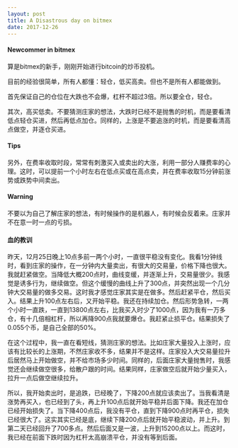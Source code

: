 ```yaml
---
layout: post
title: A Disastrous day on bitmex 
date: 2017-12-26
---
```



#### Newcommer in bitmex

算是bitmex的新手，刚刚开始进行bitcoin的炒币投机。

目前的经验很简单，所有人都懂：轻仓，低买高卖。但也不是所有人都能做到。

首先保证自己的仓位在大跌也不会爆，杠杆不超过3倍。所以要全仓，轻仓。

其次，高买低卖。不要猜测庄家的想法，大跌时已经不是抛售的时机，而是要看清低点轻仓买进，然后再低点加仓。同样的，上涨是不要追涨的时机，而是要看清高点做空，并逐仓买进。

#### Tips

另外，在费率收取时段，常常有刺激买入或卖出的大涨，利用一部分人赚费率的心理。这时，可以提前一个小时左右在低点买或在高点卖，并在费率收取15分钟前涨势或跌势中间卖出。


#### Warning

不要以为自己了解庄家的想法，有时候操作的是机器人，有时候会反着来。庄家并不在意一时一点的亏损。


#### 血的教训

昨天，12月25日晚上10点多前一两个小时，一直很平稳没有变化。我看1分钟线时，看到庄家的操作，在一分钟内大量卖出，有很大的交易量，价格下降也很大。我就赶紧做空。当降低大概200点时，曲线变缓，并逐渐上升，交易量很少。我感觉是诱多行为，继续做空。但这个缓慢的曲线上升了300点，并突然出现一个几分钟大交易量的做多交易。这时我才感觉庄家其实是在做多。然后赶紧平仓，然后买入。结果上升100点左右后，又开始平稳。我还在持续加仓。然后形势急转，一两个小时一直跌，一直到13800点左右，比我买入时少了1000点，因为我有一万多仓，有十几倍相杠杆，所以再降900点我就要爆仓。我赶紧止损平仓。结果损失了0.055个币，是自己全部的50%。

在这个过程中，我一直在看短线，猜测庄家的想法。比如庄家大量投入上涨时，应该有比较长的上涨期，不然庄家收不多，结果并不是这样。庄家投入大交易量拉升后居然马上开始做空，并不给市场多少时间。同样的，后面庄家大量抛售时，我感觉还会继续做空很多，给散户跟的时间。结果同样，庄家做空后就开始少量买入，拉升一点后做空继续拉升。

所以，我开始卖出时，是追跌，已经晚了，下降200点就应该卖出了。当我看清是涨势再买入，也已经到了头，再上升100点后就开始平稳并后面下降。我还在加仓已经开始损失了。当下降400点后，我没有平仓，直到下降900点时再平仓，损失已经很大了。这实其实已经是底，继续下降200点后就开始平稳波动，并上升。到第二天已经回升了700多点。然后后面又是一波，上升到15200点以上。而这时，我已经在前面下跌时因为杠杆太高崩溃平仓，并没有等到后面。